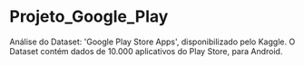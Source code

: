# Projeto_Google_Play
Análise do Dataset: 'Google Play Store Apps', disponibilizado pelo Kaggle. 
O Dataset contém dados de 10.000 aplicativos do Play Store, para Android.
